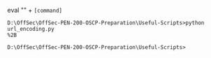 eval
""
+
`[command]`

```
D:\OffSec\OffSec-PEN-200-OSCP-Preparation\Useful-Scripts>python url_encoding.py
%2B

D:\OffSec\OffSec-PEN-200-OSCP-Preparation\Useful-Scripts>
```

